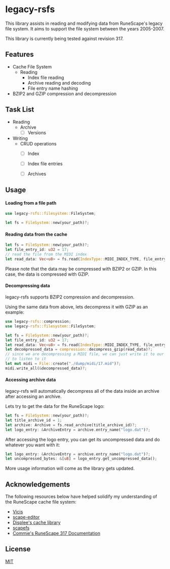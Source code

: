 # legacy-rsfs

This library assists in reading and modifying data from RuneScape's legacy file system.
It aims to support the file system between the years 2005-2007. 

This library is currently being tested against revision 317.

## Features

* Cache File System
    * Reading
        * Index file reading
        * Archive reading and decoding
        * File entry name hashing
* BZIP2 and GZIP compression and decompression

## Task List

* Reading
    * Archive
        * [ ] Versions
* Writing
    * CRUD operations
        * [ ] Index
        * [ ] Index file entries
        * [ ] Archives


## Usage


#### Loading from a file path
```rust
use legacy-rsfs::filesystem::FileSystem;

let fs = FileSystem::new(your_path)?;
```

#### Reading data from the cache
```rust
let fs = FileSystem::new(your_path)?;
let file_entry_id: u32 = 17;
// read the file from the MIDI index
let read_data: Vec<u8> = fs.read(IndexType::MIDI_INDEX_TYPE, file_entry_id)?;
```

Please note that the data may be compressed with BZIP2 or GZIP. In this case, the data is compressed with GZIP.

#### Decompressing data

legacy-rsfs supports BZIP2 compression and decompression.

Using the same data from above, lets decompress it with GZIP as an example:
```rust
use legacy-rsfs::compression;
use legacy-rsfs::filesystem::FileSystem;

let fs = FileSystem::new(your_path)?;
let file_entry_id: u32 = 17;
let read_data: Vec<u8> = fs.read(IndexType::MIDI_INDEX_TYPE, file_entry_id)?;
let decompressed_data = compression::decompress_gzip(read_data)?;
// since we are decompressing a MIDI file, we can just write it to our computer
// to listen to it
let mut midi = File::create("./dump/midi/17.mid")?;
midi.write_all(&decompressed_data)?;
```

#### Accessing archive data

legacy-rsfs will automatically decompress all of the data inside an archive after accessing an archive.

Lets try to get the data for the RuneScape logo:

```rust
let fs = FileSystem::new(your_path)?;
let title_archive_id = 1;
let archive: Archive = fs.read_archive(title_archive_id)?;
let logo_entry: &ArchiveEntry = archive.entry_name("logo.dat")?;
```

After accessing the logo entry, you can get its uncompressed data and do whatever you want with it:

```rust
let logo_entry: &ArchiveEntry = archive.entry_name("logo.dat")?;
let uncompressed_bytes: &[u8] = logo_entry.get_uncompressed_data();
```

More usage information will come as the library gets updated.

## Acknowledgements
The following resources below have helped solidify my understanding of the RuneScape cache file system:

* [Vicis](https://github.com/apollo-rsps/Vicis)
* [scape-editor](https://github.com/scape-tools/scape-editor)
* [Displee's cache library](https://github.com/Displee/rs-cache-library)
* [scapefs](https://github.com/Velocity-/scapefs)
* [Commie's RuneScape 317 Documentation](https://sites.google.com/site/commiesrunescapedocumentation/)

## License
[MIT](https://choosealicense.com/licenses/mit/)